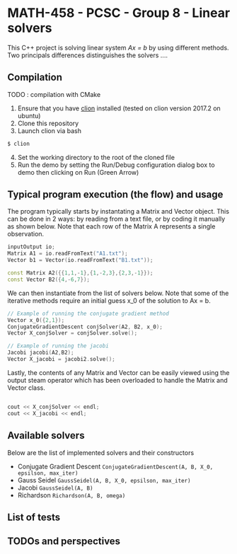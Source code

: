 # MATH-458 - PCSC - Group 8 - Linear solvers

This C++ project is solving linear system _Ax = b_ by using different methods.
Two principals differences distinguishes the solvers ....

## Compilation

TODO : compilation with CMake

1. Ensure that you have [clion](https://www.jetbrains.com/clion/) installed (tested on clion version 2017.2 on ubuntu)
2. Clone this repository
3. Launch clion via bash
```bash
$ clion
```
4. Set the working directory to the root of the cloned file
5. Run the demo by setting the Run/Debug configuration dialog box to demo then clicking on Run (Green Arrow)

## Typical program execution (the flow) and usage

The program typically starts by instantating a Matrix and Vector object. This can be done in 2 ways: by reading from a text file, or by coding it manually as shown below. Note that each row of the Matrix A represents a single observation.

```c++
inputOutput io;
Matrix A1 = io.readFromText("A1.txt");
Vector b1 = Vector(io.readFromText("B1.txt"));

const Matrix A2({{1,1,-1},{1,-2,3},{2,3,-1}});
const Vector B2({4,-6,7});

```

We can then instantiate from the list of solvers below. Note that some of the iterative methods require an initial guess x_0 of the solution to Ax = b. 

```c++
// Example of running the conjugate gradient method
Vector x_0({2,1});
ConjugateGradientDescent conjSolver(A2, B2, x_0);
Vector X_conjSolver = conjSolver.solve();

// Example of running the jacobi
Jacobi jacobi(A2,B2);
Vector X_jacobi = jacobi2.solve();

```

Lastly, the contents of any Matrix and Vector can be easily viewed using the output steam operator which has been overloaded to handle the Matrix and Vector class.
```c++

cout << X_conjSolver << endl;
cout << X_jacobi << endl;

```

## Available solvers

Below are the list of implemented solvers and their constructors

- Conjugate Gradient Descent `ConjugateGradientDescent(A, B, X_0, epsilson, max_iter)`
- Gauss Seidel `GaussSeidel(A, B, X_0, epsilson, max_iter)`
- Jacobi `GaussSeidel(A, B)`
- Richardson `Richardson(A, B, omega)`

## List of tests



## TODOs and perspectives
